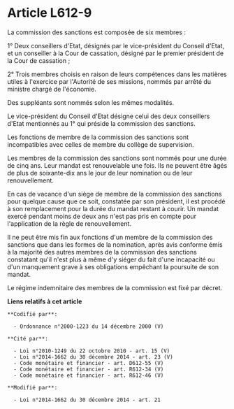 # Article L612-9

La commission des sanctions est composée de six membres : 

1° Deux conseillers d'Etat, désignés par le vice-président du Conseil d'Etat, et un conseiller à la Cour de cassation,
désigné par le premier président de la Cour de cassation ; 

2° Trois membres choisis en raison de leurs compétences dans les matières utiles à l'exercice par l'Autorité de ses missions,
nommés par arrêté du ministre chargé de l'économie. 

Des suppléants sont nommés selon les mêmes modalités. 

Le vice-président du Conseil d'Etat désigne celui des deux conseillers d'Etat mentionnés au 1° qui préside la commission des
sanctions. 

Les fonctions de membre de la commission des sanctions sont incompatibles avec celles de membre du collège de supervision. 

Les membres de la commission des sanctions sont nommés pour une durée de cinq ans. Leur mandat est renouvelable une fois. Ils
ne peuvent être âgés de plus de soixante-dix ans le jour de leur nomination ou de leur renouvellement. 

En cas de vacance d'un siège de membre de la commission des sanctions pour quelque cause que ce soit, constatée par son
président, il est procédé à son remplacement pour la durée du mandat restant à courir. Un mandat exercé pendant moins de deux
ans n'est pas pris en compte pour l'application de la règle de renouvellement. 

Il ne peut être mis fin aux fonctions d'un membre de la commission des sanctions que dans les formes de la nomination, après
avis conforme émis à la majorité des autres membres de la commission des sanctions constatant qu'il n'est plus à même d'y
siéger du fait d'une incapacité ou d'un manquement grave à ses obligations empêchant la poursuite de son mandat. 

Le régime indemnitaire des membres de la commission est fixé par décret.

**Liens relatifs à cet article**

	**Codifié par**:

	  - Ordonnance n°2000-1223 du 14 décembre 2000 (V)

	**Cité par**:

	  - Loi n°2010-1249 du 22 octobre 2010 - art. 15 (V)
	  - Loi n°2014-1662 du 30 décembre 2014 - art. 23 (V)
	  - Code monétaire et financier - art. D612-55 (V)
	  - Code monétaire et financier - art. R612-34 (V)
	  - Code monétaire et financier - art. R612-46 (V)

	**Modifié par**:

	  - Loi n°2014-1662 du 30 décembre 2014 - art. 21
